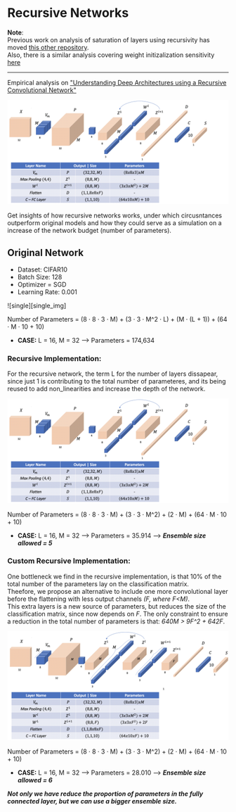 # Recursive Networks

**Note**:  
Previous work on analysis of saturation of layers using recursivity has moved [this other repository][saturation].  
Also, there is a similar analysis covering weight initizalization sensitivity [here][initialization]

---

Empirical analysis on ["Understanding Deep Architectures using a Recursive Convolutional Network"][paper]   

![recursive][recursive_img]

Get insights of how recursive networks works, under which circusntances outperform original models and how they could serve as a simulation on a increase of the network budget (number of parameters).   

## Original Network

- Dataset: CIFAR10
- Batch Size: 128
- Optimizer = SGD
- Learning Rate: 0.001

![single][single_img]

Number of Parameters = (8 · 8 · 3 · M) + (3 · 3 · M^2 · L) + (M · (L + 1)) + (64 · M · 10 + 10)
- **CASE:** L = 16, M = 32 --> Parameters = 174,634

### Recursive Implementation:
For the recursive network, the term L for the number of layers dissapear, since just 1 is contributing to the total number of parameteres, and its being reused to add non_linearities and increase the depth of the network.

![recursive][recursive_img]

Number of Parameters = (8 · 8 · 3 · M) + (3 · 3 · M^2) + (2 · M) + (64 · M · 10 + 10)
- **CASE:** L = 16, M = 32 --> Parameters = 35.914  --> ***Ensemble size allowed = 5***

### Custom Recursive Implementation:
One bottleneck we find in the recursive implementation, is that 10% of the total number of the parameters lay on the classification matrix.  
Theefore, we propose an alternative to include one more convolutional layer before the flattening with less output channels *(F, where F<M)*.  
This extra layers is a new source of parameters, but reduces the size of the classification matrix, since now depends on *F*. The only constraint to ensure a reduction in the total number of parameters is that: *640M > 9F^2 + 642F*.

![recursive_custom][custom_recursive_img]

Number of Parameters = (8 · 8 · 3 · M) + (3 · 3 · M^2) + (2 · M) + (64 · M · 10 + 10)
- **CASE:** L = 16, M = 32 --> Parameters = 28.010 --> ***Ensemble size allowed = 6***

***Not only we have reduce the proportion of parameters in the fully connected layer, but we can use a bigger ensemble size.***


[saturation]: https://github.com/PabloRR100/Distilling-Deep-Networks.git
[initialization]: https://github.com/PabloRR100/NN_Initialization_Sensitivity.git

[simple_img]: ./images/01_single_model.png
[recursive_img]: ./images/02_recursive_model.png
[custom_recursive_img]: ./images/03_custom_recursive_model.png
[recursiveanalysis]: ./images/recursive_h2_w4.png
[paper]: https://arxiv.org/abs/1312.1847
